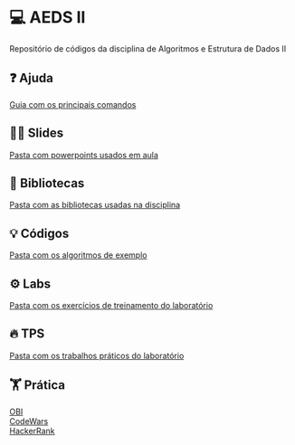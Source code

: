 # 💻 AEDS II
Repositório de códigos da disciplina de Algoritmos e Estrutura de Dados II

## ❓ Ajuda
[Guia com os principais comandos](fonte/ajuda/README.md)


## 👨‍⚕️ Slides
[Pasta com powerpoints usados em aula](aulas)


## 📁 Bibliotecas
[Pasta com as bibliotecas usadas na disciplina](fonte/ajuda/java)


## 💡 Códigos
[Pasta com os algoritmos de exemplo](fonte)


## ⚙️ Labs
[Pasta com os exercícios de treinamento do laboratório](labs)


## 🔥 TPS
[Pasta com os trabalhos práticos do laboratório](tps)


## 🏋️ Prática
[OBI](https://olimpiada.ic.unicamp.br/pratique/pu/)</br>
[CodeWars](https://www.codewars.com/dashboard)</br>
[HackerRank](https://www.hackerrank.com/dashboard)